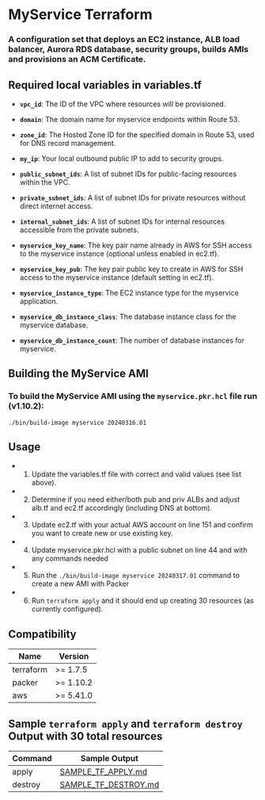 # MyService Terraform 
### A configuration set that deploys an EC2 instance, ALB load balancer, Aurora RDS database, security groups, builds AMIs and provisions an ACM Certificate.

## Required local variables in variables.tf

- **`vpc_id`**: The ID of the VPC where resources will be provisioned.
- **`domain`**: The domain name for myservice endpoints within Route 53.
- **`zone_id`**: The Hosted Zone ID for the specified domain in Route 53, used for DNS record management.
- **`my_ip`**: Your local outbound public IP to add to security groups.

- **`public_subnet_ids`**: A list of subnet IDs for public-facing resources within the VPC.
- **`private_subnet_ids`**: A list of subnet IDs for private resources without direct internet access.
- **`internal_subnet_ids`**: A list of subnet IDs for internal resources accessible from the private subnets.

- **`myservice_key_name`**: The key pair name already in AWS for SSH access to the myservice instance (optional unless enabled in ec2.tf).
- **`myservice_key_pub`**: The key pair public key to create in AWS for SSH access to the myservice instance (default setting in ec2.tf).
- **`myservice_instance_type`**: The EC2 instance type for the myservice application.
- **`myservice_db_instance_class`**: The database instance class for the myservice database.
- **`myservice_db_instance_count`**: The number of database instances for myservice.

## Building the MyService AMI

### To build the MyService AMI using the `myservice.pkr.hcl` file run (v1.10.2): 
```
./bin/build-image myservice 20240316.01
```

## Usage

- 1. Update the variables.tf file with correct and valid values (see list above).
- 2. Determine if you need either/both pub and priv ALBs and adjust alb.tf and ec2.tf accordingly (including DNS at bottom).
- 3. Update ec2.tf with your actual AWS account on line 151 and confirm you want to create new or use existing key.
- 4. Update myservice.pkr.hcl with a public subnet on line 44 and with any commands needed
- 5. Run the `./bin/build-image myservice 20240317.01` command to create a new AMI with Packer
- 6. Run `terraform apply` and it should end up creating 30 resources (as currently configured).

## Compatibility

| Name | Version |
|------|---------|
| terraform | >= 1.7.5 |
| packer | >= 1.10.2 |
| aws | >= 5.41.0 |

## Sample `terraform apply` and `terraform destroy` Output with 30 total resources

| Command | Sample Output |
|---------|---------------|
| apply   | [SAMPLE_TF_APPLY.md](SAMPLE_TF_APPLY.md) |
| destroy | [SAMPLE_TF_DESTROY.md](SAMPLE_TF_DESTROY.md) |